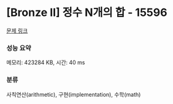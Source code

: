 # [Bronze II] 정수 N개의 합 - 15596 

[문제 링크](https://www.acmicpc.net/problem/15596) 

### 성능 요약

메모리: 423284 KB, 시간: 40 ms

### 분류

사칙연산(arithmetic), 구현(implementation), 수학(math)

